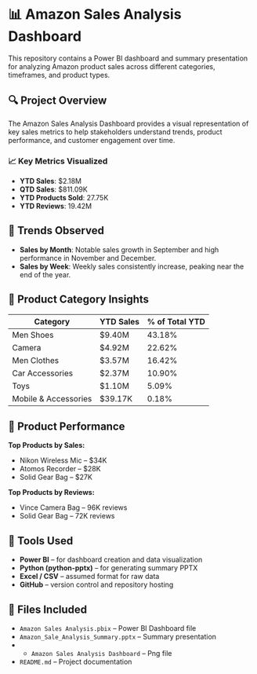 # 📊 Amazon Sales Analysis Dashboard

This repository contains a Power BI dashboard and summary presentation for analyzing Amazon product sales across different categories, timeframes, and product types.

## 🔍 Project Overview

The Amazon Sales Analysis Dashboard provides a visual representation of key sales metrics to help stakeholders understand trends, product performance, and customer engagement over time.

### 📈 Key Metrics Visualized

- **YTD Sales**: $2.18M  
- **QTD Sales**: $811.09K  
- **YTD Products Sold**: 27.75K  
- **YTD Reviews**: 19.42M

## 📅 Trends Observed

- **Sales by Month**: Notable sales growth in September and high performance in November and December.
- **Sales by Week**: Weekly sales consistently increase, peaking near the end of the year.

## 🧩 Product Category Insights

| Category              | YTD Sales    | % of Total YTD |
|-----------------------|--------------|----------------|
| Men Shoes             | $9.40M       | 43.18%         |
| Camera                | $4.92M       | 22.62%         |
| Men Clothes           | $3.57M       | 16.42%         |
| Car Accessories       | $2.37M       | 10.90%         |
| Toys                  | $1.10M       | 5.09%          |
| Mobile & Accessories  | $39.17K      | 0.18%          |

## 🛒 Product Performance

**Top Products by Sales:**
- Nikon Wireless Mic – $34K
- Atomos Recorder – $28K
- Solid Gear Bag – $27K

**Top Products by Reviews:**
- Vince Camera Bag – 96K reviews
- Solid Gear Bag – 72K reviews

## 🧰 Tools Used

- **Power BI** – for dashboard creation and data visualization
- **Python (python-pptx)** – for generating summary PPTX
- **Excel / CSV** – assumed format for raw data
- **GitHub** – version control and repository hosting

## 📂 Files Included

- `Amazon Sales Analysis.pbix` – Power BI Dashboard file
- `Amazon_Sale_Analysis_Summary.pptx` – Summary presentation
- - `Amazon Sales Analysis Dashboard` – Png file
- `README.md` – Project documentation



